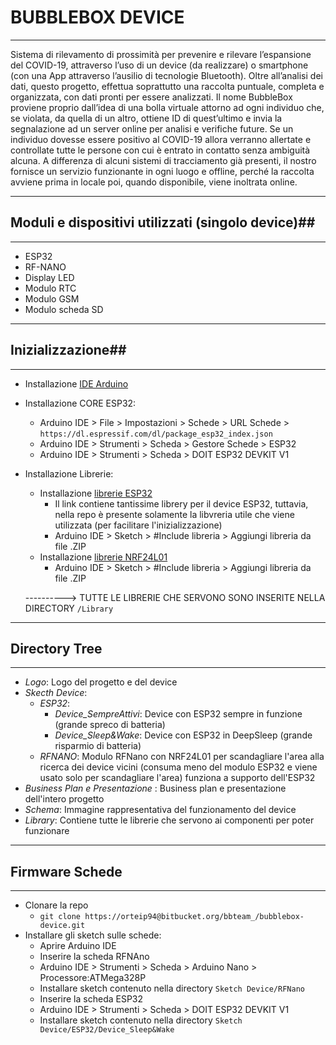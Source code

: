 # BUBBLEBOX DEVICE #
________________________________________________________________________________________________

Sistema di rilevamento di prossimità per prevenire e rilevare l’espansione del COVID-19, 
attraverso l’uso di un device (da realizzare) o smartphone (con una App attraverso l’ausilio di tecnologie Bluetooth).
Oltre all’analisi dei dati, questo progetto, effettua soprattutto una raccolta puntuale,
completa e organizzata, con dati pronti per essere analizzati.
Il nome BubbleBox proviene proprio dall’idea di una bolla virtuale attorno ad ogni individuo che, 
se violata, da quella di un altro, ottiene ID di quest’ultimo e invia la segnalazione ad un server online per analisi e verifiche future. 
Se un individuo dovesse essere positivo al COVID-19 allora verranno allertate
e controllate tutte le persone con cui è entrato in contatto senza ambiguità alcuna. 
A differenza di alcuni sistemi di tracciamento già presenti, 
il nostro fornisce un servizio funzionante in ogni luogo e offline, perché la raccolta avviene 
prima in locale poi, quando disponibile, viene inoltrata online.

----------------------------------------------------------------------------------------------------


## Moduli e dispositivi utilizzati (singolo device)##
___________________________________________________________________________________________________

* ESP32
* RF-NANO
* Display LED
* Modulo RTC
* Modulo GSM
* Modulo scheda SD

-----------------------------------------------------------------------------------------------------

## Inizializzazione##

____________________________________________________________________________________________________

* Installazione [IDE Arduino](https://www.arduino.cc/en/Main/Software)
* Installazione CORE ESP32:
	- Arduino IDE > File > Impostazioni > Schede > URL Schede > `https://dl.espressif.com/dl/package_esp32_index.json`
	- Arduino IDE > Strumenti > Scheda > Gestore Schede > ESP32
	- Arduino IDE > Strumenti > Scheda > DOIT ESP32 DEVKIT V1 
* Installazione Librerie:
	* Installazione [librerie ESP32](https://github.com/espressif/arduino-esp32)
		- Il link contiene tantissime librery per il device ESP32, tuttavia, nella repo è presente solamente la libvreria utile che viene utilizzata (per facilitare l'inizializzazione)
		- Arduino IDE > Sketch > #Include libreria > Aggiungi libreria da file .ZIP
	* Installazione [librerie NRF24L01](https://github.com/maniacbug/RF24)
		- Arduino IDE > Sketch > #Include libreria > Aggiungi libreria da file .ZIP
	
	----------> TUTTE LE LIBRERIE CHE SERVONO SONO INSERITE NELLA DIRECTORY `/Library`

_____________________________________________________________________________________________________
	
## Directory Tree ##
_____________________________________________________________________________________________________

* *Logo*: Logo del progetto e del device
* *Skecth Device*:
	* *ESP32*:
		* *Device_SempreAttivi*: Device con ESP32 sempre in funzione (grande spreco di batteria)
		* *Device_Sleep&Wake*: Device con ESP32 in DeepSleep (grande risparmio di batteria)
	* *RFNANO*: Modulo RFNano con NRF24L01 per scandagliare l'area alla ricerca dei device vicini (consuma meno del modulo ESP32 e viene usato solo per scandagliare l'area) funziona a supporto dell'ESP32
* *Business Plan e Presentazione* : Business plan e presentazione dell'intero progetto
* *Schema*: Immagine rappresentativa del funzionamento del device
* *Library*: Contiene tutte le librerie che servono ai componenti per poter funzionare

_______________________________________________________________________________________________________

## Firmware Schede ##
________________________________________________________________________________________________________
* Clonare la repo
	- `git clone https://orteip94@bitbucket.org/bbteam_/bubblebox-device.git`
* Installare gli sketch sulle schede:
	- Aprire Arduino IDE
	- Inserire la scheda RFNAno
	- Arduino IDE > Strumenti > Scheda > Arduino Nano > Processore:ATMega328P
	- Installare sketch contenuto nella directory `Sketch Device/RFNano`
	- Inserire la scheda ESP32
	- Arduino IDE > Strumenti > Scheda > DOIT ESP32 DEVKIT V1 
	- Installare sketch contenuto nella directory `Sketch Device/ESP32/Device_Sleep&Wake`